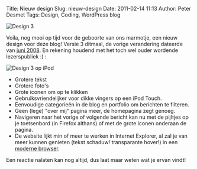 Title: Nieuw design
Slug: nieuw-design
Date: 2011-02-14 11:13
Author: Peter Desmet
Tags: Design, Coding, WordPress blog

![Design 3](|filename|/images/2011-design-v3-homepage.png)

Voila, nog mooi op tijd voor de geboorte van ons marmotje, een nieuw design voor deze blog! Versie 3 ditmaal, de vorige verandering dateerde van [juni 2008](|filename|/posts/2008/tijd-voor-een-nieuwe-zomerjurk.md). En rekening houdend met het toch wel ouder wordende lezerspubliek :) :

![Design 3 op iPod](|filename|/images/2011-design-v3-ipod.png)

* Grotere tekst
* Grotere foto's
* Grote iconen om op te klikken
* Gebruiksvriendelijker voor dikke vingers op een iPod Touch.
* Eenvoudige categorieën in de blog en portfolio om berichten te filteren.
* Geen (lege) "over mij" pagina meer, de homepagina zegt genoeg.
* Navigeren naar het vorige of volgende bericht kan nu met de pijltjes op je toetsenbord (in Firefox althans) of met de grote iconen onderaan de pagina.
* De website lijkt min of meer te werken in Internet Explorer, al zal je van meer kunnen genieten (tekst schaduw! transparante hover!) in een [moderne browser](http://www.whatbrowser.org/nl/).

Een reactie nalaten kan nog altijd, dus laat maar weten wat je ervan vindt!